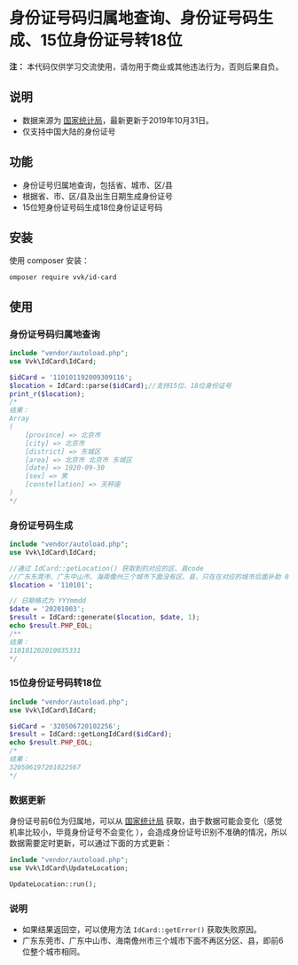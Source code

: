 # 身份证号码归属地查询、身份证号码生成、15位身份证号转18位
**注：** 本代码仅供学习交流使用，请勿用于商业或其他违法行为，否则后果自负。

## 说明

* 数据来源为 [国家统计局](http://www.stats.gov.cn/tjsj/tjbz/tjyqhdmhcxhfdm/2019/index.html)，最新更新于2019年10月31日。
* 仅支持中国大陆的身份证号



## 功能 ##

* 身份证号归属地查询，包括省、城市、区/县
* 根据省、市、区/县及出生日期生成身份证号
* 15位短身份证号码生成18位身份证证号码

## 安装 ##

使用 composer 安装：

```shell
omposer require vvk/id-card	
```

## 使用

### 身份证号码归属地查询 

```php
include "vendor/autoload.php";
use Vvk\IdCard\IdCard;

$idCard = '110101192009309116';
$location = IdCard::parse($idCard);//支持15位、18位身份证号
print_r($location);
/*
结果：
Array
(
    [province] => 北京市
    [city] => 北京市
    [district] => 东城区
    [area] => 北京市 北京市 东城区
    [date] => 1920-09-30
    [sex] => 男
    [constellation] => 天秤座
)
*/
```

### 身份证号码生成

```php
include "vendor/autoload.php";
use Vvk\IdCard\IdCard;

//通过 IdCard::getLocation() 获取到的对应的区、县code
//广东东莞市、广东中山市、海南儋州三个城市下面没有区、县，只在在对应的城市后面补助 00 组成6位字符串即可
$location = '110101';

// 日期格式为 YYYmmdd
$date = '20201003';
$result = IdCard::generate($location, $date, 1);
echo $result.PHP_EOL;
/**
结果：
110101202010035331
*/
```

### 15位身份证号码转18位

```php
include "vendor/autoload.php";
use Vvk\IdCard\IdCard;

$idCard = '320506720102256';
$result = IdCard::getLongIdCard($idCard);
echo $result.PHP_EOL;
/*
结果：
320506197201022567
*/
```
### 数据更新

身份证号前6位为归属地，可以从 [国家统计局](http://www.stats.gov.cn/tjsj/tjbz/tjyqhdmhcxhfdm/2019/index.html) 获取，由于数据可能会变化（感觉机率比较小，毕竟身份证号不会变化 ），会造成身份证号识别不准确的情况，所以数据需要定时更新，可以通过下面的方式更新：

```php
include "vendor/autoload.php";
use Vvk\IdCard\UpdateLocation;

UpdateLocation::run();
```


### 说明

* 如果结果返回空，可以使用方法 `IdCard::getError()` 获取失败原因。
* 广东东莞市、广东中山市、海南儋州市三个城市下面不再区分区、县，即前6位整个城市相同。

